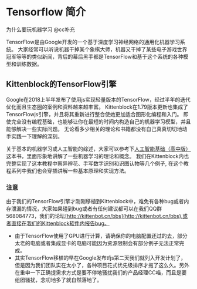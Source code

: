 # Tensorflow 简介

为什么要玩机器学习 @cc补充

TensorFlow是由Google开发的一个基于深度学习神经网络的通用化机器学习系统。 大家经常可以听说机器干掉某个象棋大师，机器又干掉了某些电子游戏世界冠军等等的类似新闻，背后的幕后黑手都是TensorFlow和基于这个系统的各种模型和训练数据。

## Kittenblock的TensorFlow引擎

Google在2018上半年发布了使用js实现轻量版本的TensorFlow，经过半年的迭代优化而且生态圈的案例和资料越来越丰富。
Kittenblock在1.79版本更新也集成了TensorFlowjs引擎，并且将其重新进行整合使她更加适合图形化编程和入门。 即使完全没有编程基础，也能够让你在最短的时间内构造自己的机器学习模型，并且能够解决一些实际问题。
无论看多少相关的理论和书籍都没有自己真真切切地动手实践一下理解的深刻。

关于基本的机器学习或人工智能的综述，大家可以参考下[人工智能基础（高中版）](https://baike.baidu.com/item/%E4%BA%BA%E5%B7%A5%E6%99%BA%E8%83%BD%E5%9F%BA%E7%A1%80%EF%BC%88%E9%AB%98%E4%B8%AD%E7%89%88%EF%BC%89)这本书，里面形象地讲解了一些机器学习的理论和概念。 我们在Kittenblock内也完整实现了这本教程中察异辨花、手写数字识别和识图认物等几个例子, 在这个教程系列中我们也会穿插讲解一些基本原理和实现方法。

### 注意

由于我们的TensorFlow引擎才刚刚移植到Kittenblock中，难免有各种bug或者内存泄漏的情况，大家如果碰到bug或者有任何建议都可以在我们QQ群 568084773，我们的论坛[http://kittenbot.cn/bbs](http://kittenbot.cn/bbs),或者直接在我们的Kittenblock软件内报告bug。

* 由于TensorFlow使用了GPU进行计算，请确保你的电脑配置还过的去，部分太老的电脑或者集成显卡的电脑可能因为资源限制会有部分例子无法正常完成。
* 其实TensorFlow移植的早在Google发布tfjs第二天我们就列入开发计划了，但是因为我们团队实在太小了，各种项目花式优先级排序才拖了这么久。另外在重申一下正确提需求方式是要不停地骚扰我们的产品经理CC喵，而且是要组团骚扰，念叨地多了就自然落地了。